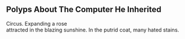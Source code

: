 Polyps About The Computer He Inherited
--------------------------------------
Circus. Expanding a rose  
attracted in the blazing sunshine. In the putrid coat, many hated stains.  
